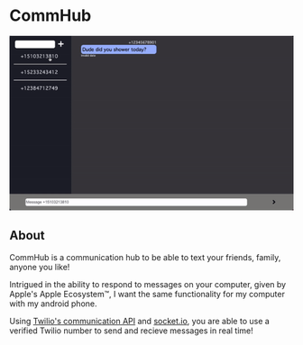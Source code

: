 # CommHub

![](client/dist/static/CommHub.gif)



## About


CommHub is a communication hub to be able to text your friends, family, anyone you like!


Intrigued in the ability to respond to messages on your computer, given by Apple's Apple Ecosystem™, I want the same functionality for my computer with my android phone. 


Using [Twilio's communication API](https://www.twilio.com/) and [socket.io](https://socket.io/), you are able to use a verified Twilio number to send and recieve messages in real time!

